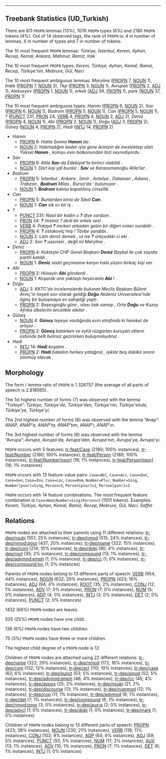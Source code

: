 

--------------------------------------------------------------------------------

## Treebank Statistics (UD_Turkish)

There are 811 `PROPN` lemmas (13%), 1076 `PROPN` types (6%) and 2180 `PROPN` tokens (4%).
Out of 14 observed tags, the rank of `PROPN` is: 4 in number of lemmas, 4 in number of types and 7 in number of tokens.

The 10 most frequent `PROPN` lemmas: <em>Türkiye, İstanbul, Kerem, Ayhan, Recep, Kemal, Ankara, Mahmut, Ramiz, Irak</em>

The 10 most frequent `PROPN` types:  <em>Kerem, Türkiye, Ayhan, Kemal, Ramiz, Recep, Türkiye'nin, Mebrure, Gül, Naci</em>

The 10 most frequent ambiguous lemmas: <em>Maryline</em> ([PROPN]() 7, [NOUN]() 1), <em>İmkb</em> ([PROPN]() 7, [NOUN]() 3), <em>Tkp</em> ([PROPN]() 3, [NOUN]() 1), <em>Avrupalı</em> ([PROPN]() 2, [ADJ]() 1), <em>Alekseyev</em> ([PROPN]() 1, [NOUN]() 1), <em>erkek</em> ([ADJ]() 59, [PROPN]() 1), <em>park</em> ([NOUN]() 37, [PROPN]() 1)

The 10 most frequent ambiguous types:  <em>Hanım</em> ([PROPN]() 6, [NOUN]() 2), <em>Sav</em> ([PROPN]() 6, [NOUN]() 1), <em>Bodrum</em> ([PROPN]() 5, [NOUN]() 1), <em>Can</em> ([PROPN]() 5, [NOUN]() 1), <em>?</em> ([PUNCT]() 231, [PRON]() 24, [VERB]() 4, [PROPN]() 4, [NOUN]() 2, [ADJ]() 2), <em>Deniz</em> ([PROPN]() 4, [NOUN]() 1), <em>Abi</em> ([PROPN]() 2, [NOUN]() 1), <em>Doğu</em> ([ADJ]() 3, [PROPN]() 2), <em>Güneş</em> ([NOUN]() 4, [PROPN]() 2), <em>Hadi</em> ([INTJ]() 14, [PROPN]() 2)


* <em>Hanım</em>
  * [PROPN]() 6: <em>Hatta Semra <b>Hanım</b> da .</em>
  * [NOUN]() 2: <em>Hatırladığım kadar ıyla gene ikimizin de meslektaşı olan Yüksel <b>Hanım</b> , komşu evin balkonundan bizi seyrediyordu .</em>
* <em>Sav</em>
  * [PROPN]() 6: <em>Atila <b>Sav</b> da Edebiyat'ta birinci olabildi .</em>
  * [NOUN]() 1: <em>Dört kişi ydi bunlar : <b>Sav</b> ve Karaosmanoğlu Atila'lar .</em>
* <em>Bodrum</em>
  * [PROPN]() 5: <em>İstanbul , Ankara , İzmir , Antalya , Dalaman , Adana , Trabzon , <b>Bodrum</b> Milas , Bursa'da ' bulunuyor .</em>
  * [NOUN]() 1: <em><b>Bodrum</b> katına kapatılmış cinsellik .</em>
* <em>Can</em>
  * [PROPN]() 5: <em>Bunlardan birisi de Sibel <b>Can</b> .</em>
  * [NOUN]() 1: <em><b>Can</b> sık ıcı bir iş .</em>
* <em>?</em>
  * [PUNCT]() 231: <em>Nasıl bir kadın o <b>?</b> diye sordum .</em>
  * [PRON]() 24: <em><b>?</b> imsiniz ? dedi bir erkek sesi .</em>
  * [VERB]() 4: <em>Potaya <b>?</b> irerken arkadan gelen bir diğeri onları vurabilir .</em>
  * [PROPN]() 4: <em><b>?</b> ostakoviç'miş ! Tövbe yarabbi .</em>
  * [NOUN]() 2: <em>Lam deniz demek , ut ise <b>?</b> ürkçedeki ci eki .</em>
  * [ADJ]() 2: <em>Sen <b>?</b> usevisin , değil mi Maryline .</em>
* <em>Deniz</em>
  * [PROPN]() 4: <em>Kokteyle CHP Genel Başkanı <b>Deniz</b> Baykal ile çok sayıda partili katıldı .</em>
  * [NOUN]() 1: <em><b>Deniz</b> saati geçmesine karşın hala yüzen birkaç kişi var .</em>
* <em>Abi</em>
  * [PROPN]() 2: <em>Hüseyin <b>Abi</b> gönderdi .</em>
  * [NOUN]() 1: <em>Koşarak ona yaklaştı heyecanla <b>Abi</b> ! .</em>
* <em>Doğu</em>
  * [ADJ]() 3: <em>KKTC'de incelemelerde bulunan Meclis Başkanı Bülent Arınç'ın heyeti son olarak geldiği <b>Doğu</b> Akdeniz Üniversitesi'nde ilginç bir buluşmaya ev sahipliği yaptı .</em>
  * [PROPN]() 2: <em>Başesgioğlu göre , olası Irak savaşı , Orta <b>Doğu</b> ve Kuzey Afrika ülkelerini öncelikle etkiler .</em>
* <em>Güneş</em>
  * [NOUN]() 4: <em><b>Güneş</b> tepeye vardığında evin etrafında ki hareket de artıyor .</em>
  * [PROPN]() 2: <em><b>Güneş</b> batarken ve eylül rüzgarları kuruyan otların üstünde belli belirsiz gezinirken buluşmalıydınız .</em>
* <em>Hadi</em>
  * [INTJ]() 14: <em><b>Hadi</b> koşalım .</em>
  * [PROPN]() 2: <em><b>Hadi</b> bakalım herkes yatağına , ışıklar beş dakika sonra sönmüş olacak .</em>

## Morphology

The form / lemma ratio of `PROPN` is 1.326757 (the average of all parts of speech is 2.818565).

The 1st highest number of forms (7) was observed with the lemma “Türkiye”: <em>Türkiye, Türkiye'de, Türkiye'den, Türkiye'nin, Türkiye'sinde, Türkiye'ye, Türkiye'yi</em>.

The 2nd highest number of forms (6) was observed with the lemma “Anap”: <em>ANAP, ANAP'a, ANAP'ta, ANAP'tan, ANAP'ı, ANAP'ın</em>.

The 3rd highest number of forms (6) was observed with the lemma “Avrupa”: <em>Avrupa, Avrupa'da, Avrupa'dan, Avrupa'nın, Avrupa'ya, Avrupa'yı</em>.

`PROPN` occurs with 5 features: [tr-feat/Case]() (2180; 100% instances), [tr-feat/Number]() (2180; 100% instances), [tr-feat/Person]() (2180; 100% instances), [tr-feat/Number[psor]]() (16; 1% instances), [tr-feat/Person[psor]]() (16; 1% instances)

`PROPN` occurs with 13 feature-value pairs: `Case=Abl`, `Case=Acc`, `Case=Dat`, `Case=Gen`, `Case=Ins`, `Case=Loc`, `Case=Nom`, `Number=Plur`, `Number=Sing`, `Number[psor]=Sing`, `Person=3`, `Person[psor]=2`, `Person[psor]=3`

`PROPN` occurs with 14 feature combinations.
The most frequent feature combination is `Case=Nom|Number=Sing|Person=3` (1501 tokens).
Examples: <em>Kerem, Türkiye, Ayhan, Kemal, Ramiz, Recep, Mebrure, Gül, Naci, Saffet</em>


## Relations

`PROPN` nodes are attached to their parents using 11 different relations: [tr-dep/nsubj]() (551; 25% instances), [tr-dep/nmod]() (515; 24% instances), [tr-dep/nmod:poss]() (437; 20% instances), [tr-dep/name]() (322; 15% instances), [tr-dep/conj]() (214; 10% instances), [tr-dep/dobj]() (90; 4% instances), [tr-dep/root]() (35; 2% instances), [tr-dep/compound]() (13; 1% instances), [tr-dep/advmod:emph]() (1; 0% instances), [tr-dep/cc]() (1; 0% instances), [tr-dep/compound:lvc]() (1; 0% instances)

Parents of `PROPN` nodes belong to 13 different parts of speech: [VERB]() (954; 44% instances), [NOUN]() (632; 29% instances), [PROPN]() (423; 19% instances), [ADJ]() (94; 4% instances), [ROOT]() (35; 2% instances), [CONJ]() (12; 1% instances), [ADV]() (7; 0% instances), [PRON]() (7; 0% instances), [NUM]() (5; 0% instances), [ADP]() (4; 0% instances), [INTJ]() (3; 0% instances), [DET]() (2; 0% instances), [PUNCT]() (2; 0% instances)

1432 (66%) `PROPN` nodes are leaves.

535 (25%) `PROPN` nodes have one child.

138 (6%) `PROPN` nodes have two children.

75 (3%) `PROPN` nodes have three or more children.

The highest child degree of a `PROPN` node is 12.

Children of `PROPN` nodes are attached using 22 different relations: [tr-dep/name]() (322; 29% instances), [tr-dep/nmod]() (172; 16% instances), [tr-dep/conj]() (132; 12% instances), [tr-dep/acl]() (110; 10% instances), [tr-dep/case]() (62; 6% instances), [tr-dep/punct]() (53; 5% instances), [tr-dep/amod]() (52; 5% instances), [tr-dep/advmod:emph]() (46; 4% instances), [tr-dep/cc]() (45; 4% instances), [tr-dep/appos]() (25; 2% instances), [tr-dep/nsubj]() (21; 2% instances), [tr-dep/discourse]() (13; 1% instances), [tr-dep/nummod]() (12; 1% instances), [tr-dep/cop]() (11; 1% instances), [tr-dep/advmod]() (8; 1% instances), [tr-dep/det]() (7; 1% instances), [tr-dep/compound]() (6; 1% instances), [tr-dep/nmod:poss]() (3; 0% instances), [tr-dep/aux:q]() (2; 0% instances), [tr-dep/advcl]() (1; 0% instances), [tr-dep/dobj]() (1; 0% instances), [tr-dep/mark]() (1; 0% instances)

Children of `PROPN` nodes belong to 13 different parts of speech: [PROPN]() (423; 38% instances), [NOUN]() (230; 21% instances), [VERB]() (118; 11% instances), [CONJ]() (102; 9% instances), [ADP]() (64; 6% instances), [ADJ]() (59; 5% instances), [PUNCT]() (55; 5% instances), [NUM]() (17; 2% instances), [AUX]() (13; 1% instances), [ADV]() (10; 1% instances), [PRON]() (7; 1% instances), [DET]() (6; 1% instances), [INTJ]() (1; 0% instances)

